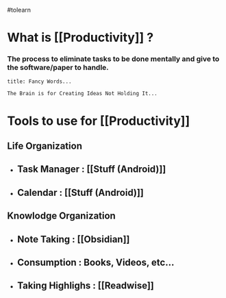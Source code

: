 #tolearn

# What is [[Productivity]] ?

### The process to eliminate tasks to be done mentally and give to the software/paper to handle.

```ad-note
title: Fancy Words...

The Brain is for Creating Ideas Not Holding It...

```



# Tools to use for [[Productivity]]

## Life Organization
- ## Task Manager : [[Stuff (Android)]]
- ## Calendar : [[Stuff (Android)]] 
	

## Knowlodge Organization

- ## Note Taking : [[Obsidian]]
- ## Consumption : Books, Videos, etc...
- ## Taking Highlighs : [[Readwise]]